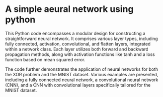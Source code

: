 # A simple aeural network using python
This Python code encompasses a modular design for constructing a straightforward neural network. It comprises various layer types, including fully connected, activation, convolutional, and flatten layers, integrated within a network class. Each layer utilizes both forward and backward propagation methods, along with activation functions like tanh and a loss function based on mean squared error.

The code further demonstrates the application of neural networks for both the XOR problem and the MNIST dataset. Various examples are presented, including a fully connected neural network, a convolutional neural network (CNN), and a CNN with convolutional layers specifically tailored for the MNIST dataset.

